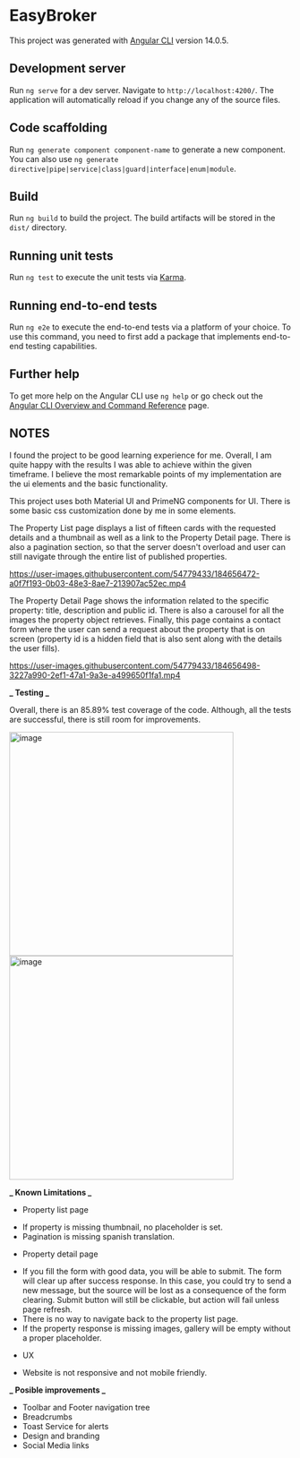 # EasyBroker

This project was generated with [Angular CLI](https://github.com/angular/angular-cli) version 14.0.5.

## Development server

Run `ng serve` for a dev server. Navigate to `http://localhost:4200/`. The application will automatically reload if you change any of the source files.

## Code scaffolding

Run `ng generate component component-name` to generate a new component. You can also use `ng generate directive|pipe|service|class|guard|interface|enum|module`.

## Build

Run `ng build` to build the project. The build artifacts will be stored in the `dist/` directory.

## Running unit tests

Run `ng test` to execute the unit tests via [Karma](https://karma-runner.github.io).

## Running end-to-end tests

Run `ng e2e` to execute the end-to-end tests via a platform of your choice. To use this command, you need to first add a package that implements end-to-end testing capabilities.

## Further help

To get more help on the Angular CLI use `ng help` or go check out the [Angular CLI Overview and Command Reference](https://angular.io/cli) page.

## NOTES

I found the project to be good learning experience for me. Overall, I am quite happy with the results I was able to achieve within the given timeframe. I believe the most remarkable points of my implementation are the ui elements and the basic functionality.

This project uses both Material UI and PrimeNG components for UI. There is some basic css customization done by me in some elements.

The Property List page displays a list of fifteen cards with the requested details and a thumbnail as well as a link to the Property Detail page. There is also a pagination section, so that the server doesn't overload and user can still navigate through the entire list of published properties.



https://user-images.githubusercontent.com/54779433/184656472-a0f7f193-0b03-48e3-8ae7-213907ac52ec.mp4



The Property Detail Page shows the information related to the specific property: title, description and public id. There is also a carousel for all the images the property object retrieves. Finally, this page contains a contact form where the user can send a request about the property that is on screen (property id is a hidden field that is also sent along with the details the user fills).



https://user-images.githubusercontent.com/54779433/184656498-3227a990-2ef1-47a1-9a3e-a499650f1fa1.mp4



**_ Testing _**

Overall, there is an 85.89% test coverage of the code. Although, all the tests are successful, there is still room for improvements.

<img width="400" alt="image" src="https://user-images.githubusercontent.com/54779433/184657048-91d60df3-00ed-4bf6-93b6-a742e0db3056.png">  <img width="400" alt="image" src="https://user-images.githubusercontent.com/54779433/184657282-6a07d93c-d4af-4ae2-877e-227dc229b4de.png">


**_ Known Limitations _**

- Property list page

* If property is missing thumbnail, no placeholder is set.
* Pagination is missing spanish translation.

- Property detail page

* If you fill the form with good data, you will be able to submit. The form will clear up after success response. In this case, you could try to send a new message, but the source will be lost as a consequence of the form clearing. Submit button will still be clickable, but action will fail unless page refresh.
* There is no way to navigate back to the property list page.
* If the property response is missing images, gallery will be empty without a proper placeholder.

- UX

* Website is not responsive and not mobile friendly.

**_ Posible improvements _**

- Toolbar and Footer navigation tree
- Breadcrumbs
- Toast Service for alerts
- Design and branding
- Social Media links
